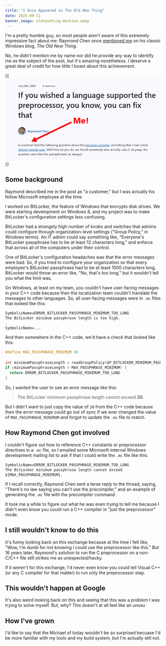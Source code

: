 ```yaml
---
title: "I Once Appeared in The Old New Thing"
date: 2025-09-11
banner_image: oldnewthing-mention.webp
---
```


I'm a pretty humble guy, so most people aren't aware of this extremely impressive fact about me: Raymond Chen once [mentioned me](https://devblogs.microsoft.com/oldnewthing/20090724-00/?p=17373) on his classic Windows blog, _The Old New Thing_.

No, he didn't mention me by name nor did he provide any way to identify me as the subject of the post, but it's amazing nonetheless. I deserve a great deal of credit for how little I boast about this achievement.

{{<img src="oldnewthing-mention.webp" max-width="600px" caption="In 2009, Raymond Chen [mentioned me](https://devblogs.microsoft.com/oldnewthing/20090724-00/?p=17373) in an issue of *The Old New Thing*.">}}

## Some background

Raymond described me in the post as "a customer," but I was actually his fellow Microsoft employee at the time.

I worked on BitLocker, the feature of Windows that encrypts disk drives. We were starting development on Windows 8, and my project was to make BitLocker's configuration settings less confusing.

BitLocker had a strangely high number of knobs and switches that admins could configure through organization-level settings ("Group Policy," in Windows terms). An IT admin could say something like, "Everyone's BitLocker passphrase has to be at least 12 characters long," and enforce that across all of the computers under their control.

One of BitLocker's configuration headaches was that the error messages were bad. So, if you tried to configure your organization so that every employee's BitLocker passphrase had to be at least 1000 characters long, BitLocker would throw an error like, "No, that's too long," but it wouldn't tell you what the limit was.

On Windows, at least on my team, you couldn't have user-facing messages in your C++ code because then the localization team couldn't translate the messages to other languages. So, all user-facing messages were in `.mc` files that looked like this:

```text
SymbolicName=ERROR_BITLOCKER_PASSPHRASE_MINIMUM_TOO_LONG
The BitLocker minimum passphrase length is too high.
.
SymbolicName=...
```

And then somewhere in the C++ code, we'd have a check that looked like this:

```c++
#define MAX_PASSPHRASE_MINIMUM 20

int minimumPassphraseLength = readGroupPolicy(GP_BITLOCKER_MINIMUM_PASSPHRASE_LENGTH);
if (minimumPassphraseLength > MAX_PASSPHRASE_MINIMUM) {
  return ERROR_BITLOCKER_PASSPHRASE_MINIMUM_TOO_LONG
}
```

So, I wanted the user to see an error message like this:

> The BitLocker minimum passphrase length cannot exceed **20**.

But I didn't want to just copy the value of `20` from the C++ code because then the error message could go out of sync if we ever changed the value of `MAX_PASSPHRASE_MINIMUM` and forgot to update the `.mc` file to match.

## How Raymond Chen got involved

I couldn't figure out how to reference C++ constants or preprocessor directives in a `.mc` file, so I emailed some Microsoft-internal Windows development mailing list to ask if that I could write the `.mc` file like this:

```text
SymbolicName=ERROR_BITLOCKER_PASSPHRASE_MINIMUM_TOO_LONG
The BitLocker minimum passphrase length cannot exceed ${MAX_PASSPHRASE_MINIMUM}.
```

If I recall correctly, Raymond Chen sent a terse reply to the thread, saying, "There's no law saying you can't use the precompiler," and an example of generating the `.mc` file with the precompiler command.

It took me a while to figure out what he was even trying to tell me because I didn't even know you could run a C++ compiler in "just the preprocessor" mode.

## I still wouldn't know to do this

It's funny looking back on this exchange because at the time I felt like, "Wow, I'm dumb for not knowing I could use the preprocessor like this." But 16 years later, Raymond's solution to run the C preprocessor on a non-C/C++ file still strikes me as unexpected/hacky.

If it weren't for this exchange, I'd never even know you could tell Visual C++ (or any C compiler for that matter) to run only the preprocessor step.

## This wouldn't happen at Google

It's also weird looking back on this and seeing that this was a problem I was trying to solve myself. But, why? This doesn't at all feel like an unusu

## How I've grown

I'd like to say that the Michael of today wouldn't be so surprised becuase I'd be more familiar with my tools and my build system, but I'm actually still not.
